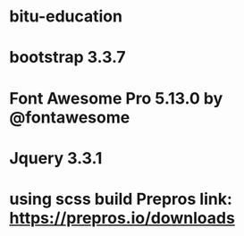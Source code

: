 # bitu-education
# bootstrap 3.3.7
#  Font Awesome Pro 5.13.0 by @fontawesome
# Jquery 3.3.1
# using scss build Prepros link: https://prepros.io/downloads